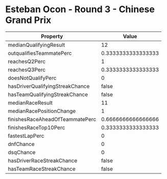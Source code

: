 # Esteban Ocon - Round 3 - Chinese Grand Prix
Property | Value
--- | ---
medianQualifyingResult | 12
outqualifiesTeammatePerc | 0.3333333333333333
reachesQ2Perc | 1
reachesQ3Perc | 0.3333333333333333
doesNotQualifyPerc | 0
hasDriverQualifyingStreakChance | false
hasTeamQualifyingStreakChance | false
medianRaceResult | 11
medianRacePositionChange | 1
finishesRaceAheadOfTeammatePerc | 0.6666666666666666
finishesRaceTop10Perc | 0.3333333333333333
fastestLapPerc | 0
dnfChance | 0
dsqChance | 0
hasDriverRaceStreakChance | false
hasTeamRaceStreakChance | false
